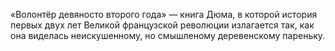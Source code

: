 <!--2015-12-07 20:39:15-->
«Волонтёр девяносто второго года» — книга Дюма, в которой история первых двух лет Великой французской революции излагается так, как она виделась неискушенному, но смышленому деревенскому пареньку.